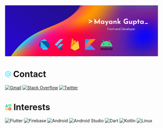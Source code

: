 ![banner](banner.png)

# <img src="contact.svg" height=20/> Contact

[![Gmail](https://img.shields.io/badge/Gmail-D14836?style=for-the-badge&logo=gmail&logoColor=white)](mailto:mayankgupta@duck.com)
[![Stack Overflow](https://img.shields.io/badge/-Stackoverflow-FE7A16?style=for-the-badge&logo=stack-overflow&logoColor=white)](https://stackoverflow.com/users/13725696/mayank)
[![Twitter](https://img.shields.io/badge/Twitter-%231DA1F2.svg?style=for-the-badge&logo=Twitter&logoColor=white)](https://twitter.com/Mayank_9018)

# <img src="interests.svg" height=20/> Interests

![Flutter](https://img.shields.io/badge/Flutter-%2302569B.svg?style=for-the-badge&logo=Flutter&logoColor=white)
![Firebase](https://img.shields.io/badge/firebase-%23039BE5.svg?style=for-the-badge&logo=firebase)
![Android](https://img.shields.io/badge/Android-3DDC84?style=for-the-badge&logo=android&logoColor=white)
![Android Studio](https://img.shields.io/badge/Android%20Studio-3DDC84.svg?style=for-the-badge&logo=android-studio&logoColor=white)
![Dart](https://img.shields.io/badge/dart-%230175C2.svg?style=for-the-badge&logo=dart&logoColor=white)
![Kotlin](https://img.shields.io/badge/kotlin-%230095D5.svg?style=for-the-badge&logo=kotlin&logoColor=white)
![Linux](https://img.shields.io/badge/Linux-FCC624?style=for-the-badge&logo=linux&logoColor=black)
